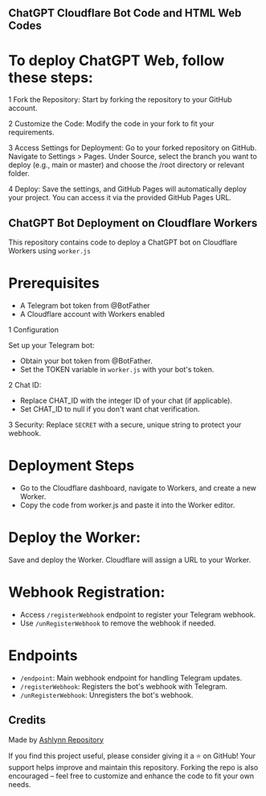 ## ChatGPT Cloudflare Bot Code and HTML Web Codes 

# To deploy ChatGPT Web, follow these steps:

1 Fork the Repository: Start by forking the repository to your GitHub account.

2 Customize the Code: Modify the code in your fork to fit your requirements. 

3 Access Settings for Deployment:
  Go to your forked repository on GitHub.
  Navigate to Settings > Pages.
  Under Source, select the branch you want to deploy (e.g., main or master) and choose the /root directory or relevant folder.

4 Deploy: Save the settings, and GitHub Pages will automatically deploy your project. You can access it via the provided GitHub Pages URL.


## ChatGPT Bot Deployment on Cloudflare Workers

This repository contains code to deploy a ChatGPT bot on Cloudflare Workers using `worker.js`

# Prerequisites
- A Telegram bot token from @BotFather
- A Cloudflare account with Workers enabled

1 Configuration

Set up your Telegram bot:
- Obtain your bot token from @BotFather.
- Set the TOKEN variable in `worker.js` with your bot's token.

2 Chat ID:
- Replace CHAT_ID with the integer ID of your chat (if applicable).
- Set CHAT_ID to null if you don't want chat verification.

3 Security:
Replace `SECRET` with a secure, unique string to protect your webhook.

# Deployment Steps

- Go to the Cloudflare dashboard, navigate to Workers, and create a new Worker.
- Copy the code from worker.js and paste it into the Worker editor.

# Deploy the Worker:

 Save and deploy the Worker. Cloudflare will assign a URL to your Worker.

# Webhook Registration:

 - Access `/registerWebhook` endpoint to register your Telegram webhook.
 - Use `/unRegisterWebhook` to remove the webhook if needed.

# Endpoints

- `/endpoint`: Main webhook endpoint for handling Telegram updates.
- `/registerWebhook`: Registers the bot's webhook with Telegram.
- `/unRegisterWebhook`: Unregisters the bot's webhook.

## Credits
Made by [Ashlynn Repository](https://t.me/Ashlynn_Repository)

If you find this project useful, please consider giving it a ⭐ on GitHub! Your support helps improve and maintain this repository. Forking the repo is also encouraged – feel free to customize and enhance the code to fit your own needs.


